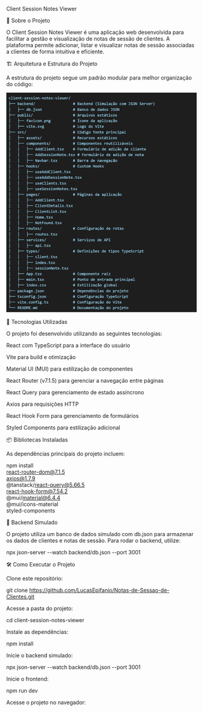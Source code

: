 Client Session Notes Viewer

📌 Sobre o Projeto

O Client Session Notes Viewer é uma aplicação web desenvolvida para facilitar a gestão e visualização de notas de sessão de clientes. A plataforma permite adicionar, listar e visualizar notas de sessão associadas a clientes de forma intuitiva e eficiente.

🏗 Arquitetura e Estrutura do Projeto

A estrutura do projeto segue um padrão modular para melhor organização do código:

![estrutura do projeto](public/client-session.png)

🚀 Tecnologias Utilizadas

O projeto foi desenvolvido utilizando as seguintes tecnologias:

React com TypeScript para a interface do usuário

Vite para build e otimização

Material UI (MUI) para estilização de componentes

React Router (v7.1.5) para gerenciar a navegação entre páginas

React Query para gerenciamento de estado assíncrono

Axios para requisições HTTP

React Hook Form para gerenciamento de formulários

Styled Components para estilização adicional

📦 Bibliotecas Instaladas

As dependências principais do projeto incluem:

npm install \
  react-router-dom@7.1.5 \
  axios@1.7.9 \
  @tanstack/react-query@5.66.5 \
  react-hook-form@7.54.2 \
  @mui/material@6.4.4 \
  @mui/icons-material \
  styled-components

📂 Backend Simulado

O projeto utiliza um banco de dados simulado com db.json para armazenar os dados de clientes e notas de sessão. Para rodar o backend, utilize:

npx json-server --watch backend/db.json --port 3001

🛠 Como Executar o Projeto

Clone este repositório:

git clone https://github.com/LucasEpifanio/Notas-de-Sessao-de-Clientes.git

Acesse a pasta do projeto:

cd client-session-notes-viewer

Instale as dependências:

npm install

Inicie o backend simulado:

npx json-server --watch backend/db.json --port 3001

Inicie o frontend:

npm run dev

Acesse o projeto no navegador: